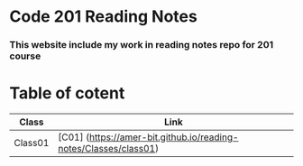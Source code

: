 # Code 201 Reading Notes

### **This website include my work in reading notes repo for 201 course**

# Table of cotent

Class  | Link
------ | -----
Class01 | [C01] (https://amer-bit.github.io/reading-notes/Classes/class01)